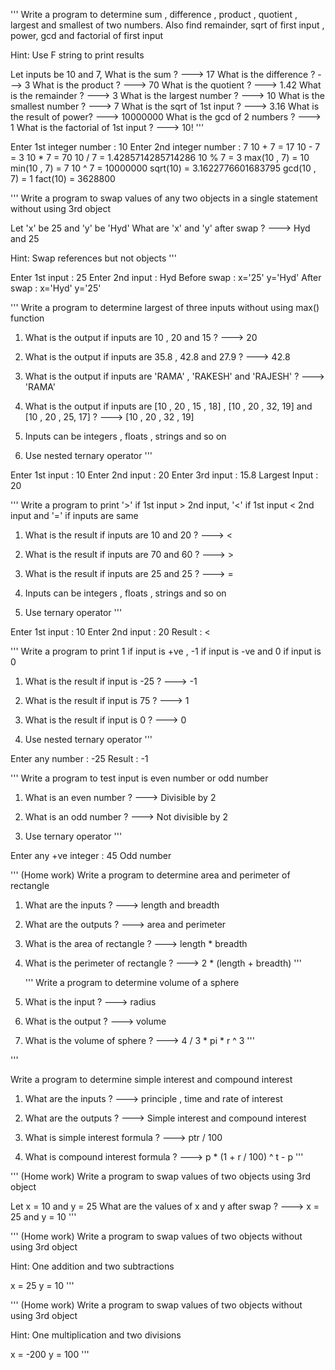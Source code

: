  '''
Write  a  program  to  determine  sum , difference , product , quotient , largest  and  smallest  of  two  numbers.
Also  find  remainder,  sqrt  of  first  input , power, gcd  and  factorial  of  first  input

Hint:  Use  F  string  to  print  results

Let  inputs  be  10  and  7,
What  is  the  sum ?  --->  17
What  is  the  difference ?  --->  3
What  is  the  product ?  ---> 70
What  is  the  quotient ?  --->  1.42
What  is  the  remainder ?  --->  3
What  is  the  largest  number ?  ---> 10
What  is  the  smallest  number ?  --->  7
What  is  the  sqrt  of  1st  input ?  --->  3.16
What  is  the  result  of  power?  --->  10000000
What  is  the  gcd  of  2  numbers ?  ---> 1
What  is  the  factorial   of  1st  input ?  ---> 10!
'''






Enter 1st  integer  number :  10
Enter 2nd  integer  number :  7
10 + 7 = 17
10 - 7 = 3
10 * 7 = 70
10 / 7 = 1.4285714285714286
10 % 7 = 3
max(10 , 7) = 10
min(10 , 7) = 7
10 ^ 7 = 10000000
sqrt(10) = 3.1622776601683795
gcd(10 , 7) = 1
fact(10) = 3628800


'''
Write  a  program  to  swap  values  of  any  two  objects  in  a  single  statement  without  using  3rd  object

Let  'x'  be  25  and  'y'  be   'Hyd'
What  are  'x'  and  'y'  after  swap ?  ---> Hyd  and  25

Hint:  Swap  references  but  not  objects
'''





 Enter  1st  input :  25
Enter  2nd  input : Hyd
Before  swap :  x='25'            y='Hyd'
After  swap :  x='Hyd'            y='25'





 '''
Write  a  program  to  determine  largest  of  three  inputs  without  using  max()  function

1) What  is  the  output  if  inputs  are  10 , 20  and  15 ?   --->  20

2) What  is  the  output  if  inputs  are  35.8 , 42.8  and  27.9 ?   --->  42.8

3) What  is  the  output  if  inputs  are  'RAMA'  , 'RAKESH'  and  'RAJESH' ?   --->  'RAMA'

4) What  is   the  output  if  inputs  are  [10 , 20 , 15 , 18]  , [10 , 20 , 32, 19]  and  [10 , 20 , 25, 17] ?  ---> [10 , 20 , 32 , 19]

5) Inputs  can  be  integers , floats , strings  and  so  on

6) Use  nested  ternary  operator
'''



Enter 1st input : 10
Enter 2nd input : 20
Enter 3rd input : 15.8
Largest  Input  :  20



 '''
Write  a  program  to  print   '>'  if  1st  input  >  2nd  input,
                                               '<'  if  1st  input  <  2nd  input  and
                                               '='  if  inputs  are  same

1) What  is  the  result  if  inputs  are  10  and  20 ?  ---> <

2) What  is  the  result  if  inputs  are  70  and  60 ?  --->  >

3) What  is  the  result  if  inputs  are  25  and  25 ?  ---> =

4) Inputs  can  be  integers , floats , strings  and  so  on

5) Use  ternary  operator
'''




 Enter 1st input : 10
Enter 2nd input : 20
Result :   <






 '''
Write  a  program  to  print  1  if  input  is  +ve  ,  -1    if  input  is  -ve  and  0  if  input  is  0

1) What  is  the  result  if  input  is  -25 ?  --->  -1

2) What  is  the  result  if  input  is  75 ?  --->  1

3) What  is  the  result  if  input  is  0 ?  --->  0

4) Use  nested  ternary  operator
'''




Enter any number : -25
Result :  -1



 '''
Write  a  program  to  test  input  is  even  number  or  odd  number

1) What  is  an  even  number  ?  --->  Divisible  by  2

2) What  is  an  odd  number  ?  --->  Not  divisible  by  2

3) Use  ternary  operator
'''



 Enter  any  +ve  integer : 45
Odd  number



'''
(Home  work)
Write  a  program  to  determine  area  and  perimeter  of  rectangle

1) What  are  the  inputs ?  ---> length  and   breadth

2) What  are  the  outputs  ?  --->  area  and  perimeter

3) What  is  the  area  of  rectangle  ?  --->  length * breadth

4) What  is  the  perimeter  of  rectangle ?  --->  2 * (length + breadth)
'''

    
    
     '''
Write  a  program  to  determine  volume  of  a  sphere

1) What  is  the  input ?  --->  radius

2) What  is  the  output ?  --->  volume

3) What  is  the  volume  of  sphere  ?  --->  4 / 3  * pi *  r ^ 3
'''




 '''

Write  a  program  to  determine  simple  interest  and  compound  interest

1) What  are  the  inputs  ?  --->  principle , time  and   rate  of  interest

2) What  are  the  outputs ? --->  Simple  interest   and   compound  interest

3) What  is  simple  interest  formula ?  ---> ptr / 100

4) What  is  compound  interest  formula ?  --->  p * (1  +  r  /  100) ^  t  -  p
'''



 '''
(Home  work)
Write  a  program  to  swap  values  of  two  objects  using  3rd   object

Let  x = 10  and  y = 25
What  are  the  values  of  x  and  y  after  swap ?  --->  x = 25  and   y = 10
'''



 '''
(Home  work)
Write  a  program  to  swap  values  of  two  objects  without  using  3rd  object

Hint: One  addition  and  two  subtractions

x = 25
y =  10
'''



 '''
(Home  work)
Write  a  program  to  swap  values  of  two  objects  without  using  3rd  object

Hint: One  multiplication  and  two  divisions

x =  -200
y =  100
'''